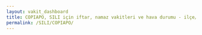 ```yaml
---
layout: vakit_dashboard
title: COPIAPO, SILI için iftar, namaz vakitleri ve hava durumu - ilçe/eyalet seç
permalink: /SILI/COPIAPO/
---
```


<script type="text/javascript">
  var GLOBAL_COUNTRY = 'SILI';
  var GLOBAL_CITY = 'COPIAPO';
  var GLOBAL_STATE = '';
  var lat = 72;
  var lon = 21;
</script>
